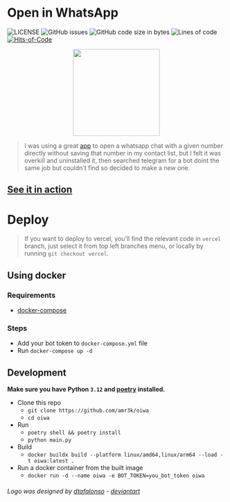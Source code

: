 # Open in WhatsApp

![LICENSE](https://img.shields.io/github/license/amr3k/oiwa?style=flat&color=ff0000)
![GitHub issues](https://img.shields.io/github/issues/amr3k/oiwa?color=fdf629)
![GitHub code size in bytes](https://img.shields.io/github/languages/code-size/amr3k/oiwa?color=c4fff9&label=Repo%20size)
![Lines of code](https://img.shields.io/tokei/lines/github/amr3k/oiwa?color=e63977)
[![Hits-of-Code](https://hitsofcode.com/github/amr3k/oiwa?branch=main)](https://hitsofcode.com/github/amr3k/oiwa/view?branch=main)


<div align="center" width="100%">
<img width=200 src="logo.png">
</div>

> I was using a great [app](https://github.com/subhamtyagi/openinwa/) to open a whatsapp chat with a given number directly without saving that number in my contact list, but I felt it was overkill and uninstalled it, then searched telegram for a bot doint the same job but couldn't find so decided to make a new one.

## [See it in action](https://t.me/OiWA_bot)


# Deploy
> If you want to deploy to vercel, you'll find the relevant code in `vercel` branch, just select it from top left branches menu, or locally by running `git checkout vercel`.
## Using docker

### Requirements

- [docker-compose](https://github.com/docker/compose)

### Steps

- Add your bot token to `docker-compose.yml` file
- Run `docker-compose up -d`

## Development
**Make sure you have Python `3.12` and [poetry](https://python-poetry.org/) installed.**

- Clone this repo
  - `git clone https://github.com/amr3k/oiwa`
  - `cd oiwa`
- Run
  - `poetry shell && poetry install`
  - `python main.py`
- Build
  - `docker buildx build --platform linux/amd64,linux/arm64 --load -t oiwa:latest .`
- Run a docker container from the built image
  - `docker run -d --name oiwa -e BOT_TOKEN=you_bot_token oiwa`


###### Logo was designed by [dtafalonso](https://iconarchive.com/artist/dtafalonso.html) - [deviantart](https://www.deviantart.com/dtafalonso)
